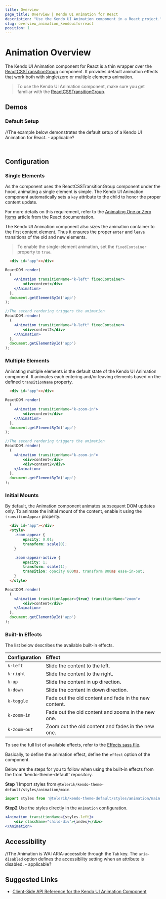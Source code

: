 ```yaml
---
title: Overview
page_title: Overview | Kendo UI Animation for React
description: "Use the Kendo UI Animation component in a React project."
slug: overview_animation_kendouiforreact
position: 1
---
```


# Animation Overview

The Kendo UI Animation component for React is a thin wrapper over the [ReactCSSTransitionGroup](https://facebook.github.io/react/docs/animation.html) component. It provides default animation effects that work both with single/zero or multiple elements animation.

> To use the Kendo UI Animation component, make sure you get familiar with the [ReactCSSTransitionGroup](https://facebook.github.io/react/docs/animation.html).

## Demos

### Default Setup

//The example below demonstrates the default setup of a Kendo UI Animation for React. - applicable?

```html-preview

```
```jsx

```

## Configuration

### Single Elements

As the component uses the ReactCSSTransitionGroup component under the hood, animating a single element is simple. The Kendo UI Animation component automatically sets a `key` attribute to the child to honor the proper content update.

For more details on this requirement, refer to the [Animating One or Zero Items](https://facebook.github.io/react/docs/animation.html#animating-one-or-zero-items) article from the React documentation.

The Kendo UI Animation component also sizes the animation container to the first content element. Thus it ensures the proper `enter` and `leave` transitions of the old and new elements.

> To enable the single-element animation, set the `fixedContainer` property to `true`.

```html
  <div id="app"></div>
```
```jsx
ReactDOM.render(
  (
    <Animation transitionName="k-left" fixedContainer>
        <div>content</div>
    </Animation>
  ),
  document.getElementById('app')
);

//The second rendering triggers the animation
ReactDOM.render(
  (
    <Animation transitionName="k-left" fixedContainer>
        <div>content2</div>
    </Animation>
  ),
  document.getElementById('app')
);
```

### Multiple Elements

Animating multiple elements is the default state of the Kendo UI Animation component. It animates each entering and/or leaving elements based on the defined `transitionName` property.

```html
  <div id="app"></div>
```
```jsx
ReactDOM.render(
  (
    <Animation transitionName="k-zoom-in">
        <div>content</div>
    </Animation>
  ),
  document.getElementById('app')
);

//The second rendering triggers the animation
ReactDOM.render(
  (
    <Animation transitionName="k-zoom-in">
        <div>content</div>
        <div>content2</div>
    </Animation>
  ),
  document.getElementById('app')
);
```

### Initial Mounts

By default, the Animation component animates subsequent DOM updates only. To animate the initial mount of the content, enable it using the `transitionAppear` property.

```html
  <div id="app"></div>
  <style>
    .zoom-appear {
        opacity: 0.01;
        transform: scale(0);
    }

    .zoom-appear-active {
        opacity: 1;
        transform: scale(1);
        transition: opacity 800ms, transform 800ms ease-in-out;
    }
  </style>
```
```jsx
ReactDOM.render(
  (
    <Animation transitionAppear={true} transitionName="zoom">
        <div>content</div>
    </Animation>
  ),
  document.getElementById('app')
);
```

### Built-In Effects

The list below describes the available built-in effects.

|Configuration | Effect |
|:---          |:---    |
| `k-left`     |Slide the content to the left.|
| `k-right`    |Slide the content to the right.|
| `k-up`       |Slide the content in up direction.|
| `k-down`     |Slide the content in down direction.|
| `k-toggle`   |Fade out the old content and fade in the new content.|
| `k-zoom-in`  |Fade out the old content and zooms in the new one.|
| `k-zoom-out` |Zoom out the old content and fades in the new one.|

To see the full list of available effects, refer to the [Effects sass file](https://github.com/telerik/kendo-theme-default/blob/master/styles/animation/_effect.scss).

Basically, to define the animation effect, define the `effect` option of the component. 

Below are the steps for you to follow when using the built-in effects from the from 'kendo-theme-default' repository.

**Step 1** Import styles from `@telerik/kendo-theme-default/styles/animation/main`.

```jsx
import styles from '@telerik/kendo-theme-default/styles/animation/main';
```

**Step2** Use the styles directly in the `Animation` configuration.

```jsx
<Animation transitionName={styles.left}>
    <div className="child-div">{index}</div>
</Animation>
```

## Accessibility

//The Animation is WAI ARIA-accessible through the `Tab` key. The `aria-disabled` option defines the accessibility setting when an attribute is disabled. - applicable?

## Suggested Links

* [Client-Side API Reference for the Kendo UI Animation Component](https://github.com/telerik/kendo-react-animation/blob/master/docs/api.md)
